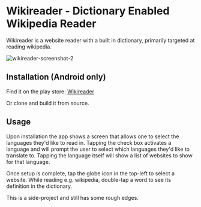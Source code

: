 
# Wikireader - Dictionary Enabled Wikipedia Reader

Wikireader is a website reader with a built in dictionary, primarily
targeted at reading wikipedia.

![wikireader-screenshot-2](https://user-images.githubusercontent.com/783888/142589295-b1db2aba-1a1c-4050-82b8-e7fa43cbbe28.png)


## Installation (Android only)

Find it on the play store: [Wikireader](https://play.google.com/store/apps/details?id=com.putskul_productions.wikireader)

Or clone and build it from source. 


## Usage

Upon installation the app shows a screen that allows one to select the
languages they'd like to read in. Tapping the check box activates a
language and will prompt the user to select which languages they'd
like to translate to. Tapping the language itself will show a list of
websites to show for that language.

Once setup is complete, tap the globe icon in the top-left to select a
website. While reading e.g. wikipedia, double-tap a word to see its
definition in the dictionary.

This is a side-project and still has some rough edges.

